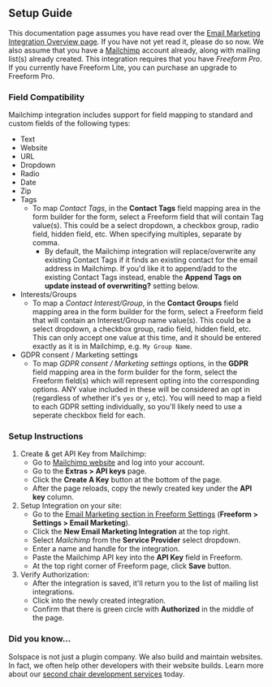 ## Setup Guide

This documentation page assumes you have read over the [Email Marketing Integration Overview page](README.md). If you have not yet read it, please do so now. We also assume that you have a [Mailchimp](http://mailchimp.com) account already, along with mailing list(s) already created. This integration requires that you have *Freeform Pro*. If you currently have Freeform Lite, you can purchase an upgrade to Freeform Pro.

### Field Compatibility

Mailchimp integration includes support for field mapping to standard and custom fields of the following types:

* Text
* Website
* URL
* Dropdown
* Radio
* Date
* Zip
* Tags
  * To map *Contact Tags*, in the **Contact Tags** field mapping area in the form builder for the form, select a Freeform field that will contain Tag value(s). This could be a select dropdown, a checkbox group, radio field, hidden field, etc. When specifying multiples, separate by comma.
    * By default, the Mailchimp integration will replace/overwrite any existing Contact Tags if it finds an existing contact for the email address in Mailchimp. If you'd like it to append/add to the existing Contact Tags instead, enable the **Append Tags on update instead of overwriting?** setting below.
* Interests/Groups
  * To map a *Contact Interest/Group*, in the **Contact Groups** field mapping area in the form builder for the form, select a Freeform field that will contain an Interest/Group name value(s). This could be a select dropdown, a checkbox group, radio field, hidden field, etc. This can only accept one value at this time, and it should be entered exactly as it is in Mailchimp, e.g. `My Group Name`.
* GDPR consent / Marketing settings
  * To map *GDPR consent / Marketing settings* options, in the **GDPR** field mapping area in the form builder for the form, select the Freeform field(s) which will represent opting into the corresponding options. ANY value included in these will be considered an opt in (regardless of whether it's `yes` or `y`, etc). You will need to map a field to each GDPR setting individually, so you'll likely need to use a seperate checkbox field for each.

### Setup Instructions

1. Create & get API Key from Mailchimp:
	* Go to [Mailchimp website](http://mailchimp.com) and log into your account.
	* Go to the **Extras > API keys** page.
	* Click the **Create A Key** button at the bottom of the page.
	* After the page reloads, copy the newly created key under the **API key** column.
2. Setup Integration on your site:
	* Go to the [Email Marketing section in Freeform Settings](../../setup/settings.md#email-marketing) (**Freeform > Settings > Email Marketing**).
	* Click the **New Email Marketing Integration** at the top right.
	* Select *Mailchimp* from the **Service Provider** select dropdown.
	* Enter a name and handle for the integration.
	* Paste the Mailchimp API key into the **API Key** field in Freeform.
	* At the top right corner of Freeform page, click **Save** button.
3. Verify Authorization:
	* After the integration is saved, it'll return you to the list of mailing list integrations.
	* Click into the newly created integration.
	* Confirm that there is green circle with **Authorized** in the middle of the page.


<h3>Did you know...</h3>
<p>Solspace is not just a plugin company. We also build and maintain websites. In fact, we often help other developers with their website builds. Learn more about our <a href="https://solspace.com/services/second-chair-development">second chair development services</a> today.</p>